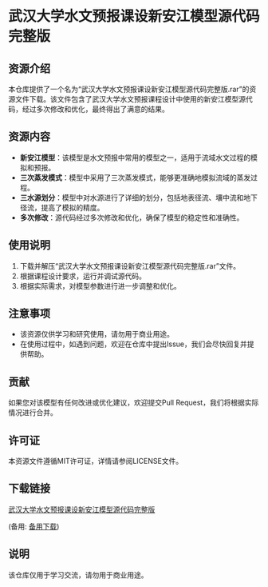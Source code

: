 # 武汉大学水文预报课设新安江模型源代码完整版

## 资源介绍

本仓库提供了一个名为“武汉大学水文预报课设新安江模型源代码完整版.rar”的资源文件下载。该文件包含了武汉大学水文预报课程设计中使用的新安江模型源代码，经过多次修改和优化，最终得出了满意的结果。

## 资源内容

- **新安江模型**：该模型是水文预报中常用的模型之一，适用于流域水文过程的模拟和预报。
- **三次蒸发模式**：模型中采用了三次蒸发模式，能够更准确地模拟流域的蒸发过程。
- **三水源划分**：模型中对水源进行了详细的划分，包括地表径流、壤中流和地下径流，提高了模拟的精度。
- **多次修改**：源代码经过多次修改和优化，确保了模型的稳定性和准确性。

## 使用说明

1. 下载并解压“武汉大学水文预报课设新安江模型源代码完整版.rar”文件。
2. 根据课程设计要求，运行并调试源代码。
3. 根据实际需求，对模型参数进行进一步调整和优化。

## 注意事项

- 该资源仅供学习和研究使用，请勿用于商业用途。
- 在使用过程中，如遇到问题，欢迎在仓库中提出Issue，我们会尽快回复并提供帮助。

## 贡献

如果您对该模型有任何改进或优化建议，欢迎提交Pull Request，我们将根据实际情况进行合并。

## 许可证

本资源文件遵循MIT许可证，详情请参阅LICENSE文件。

## 下载链接
[武汉大学水文预报课设新安江模型源代码完整版](https://pan.quark.cn/s/1228e4822e27) 

(备用: [备用下载](https://pan.baidu.com/s/1m8GApZY8ZhL-Qf0RqkCTJA?pwd=1234))

## 说明

该仓库仅用于学习交流，请勿用于商业用途。
